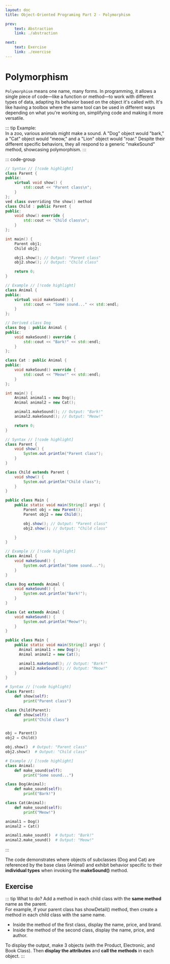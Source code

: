 ```yaml
---
layout: doc
title: Object-Oriented Programing Part 2 - Polymorphism

prev:
    text: Abstraction
    link: ./abstraction

next:
    text: Exercise
    link: ./exercise
---
```


# Polymorphism
`Polymorphism` means one name, many forms. In programming, it allows a single piece of code—like a function or method—to work with different types of data, adapting its behavior based on the object it's called with. It's like having a toolbox where the same tool can be used in different ways depending on what you're working on, simplifying code and making it more versatile.  

::: tip Example:  
In a zoo, various animals might make a sound. A "Dog" object would "bark," a "Cat" object would "meow," and a "Lion" object would "roar." Despite their different specific behaviors, they all respond to a generic "makeSound" method, showcasing polymorphism.
:::

::: code-group
```c++ [C++]
// Syntax // [!code highlight]
class Parent {
public:
    virtual void show() {
        std::cout << "Parent class\n";
    }
};
ved class overriding the show() method
class Child : public Parent {
public:
    void show() override {
        std::cout << "Child class\n";
    }
};

int main() {
    Parent obj1;
    Child obj2;

    obj1.show(); // Output: "Parent class"
    obj2.show(); // Output: "Child class"

    return 0;
}

// Example // [!code highlight]
class Animal {
public:
    virtual void makeSound() {
        std::cout << "Some sound..." << std::endl;
    }
};

// Derived class Dog
class Dog : public Animal {
public:
    void makeSound() override {
        std::cout << "Bark!" << std::endl;
    }
};

class Cat : public Animal {
public:
    void makeSound() override {
        std::cout << "Meow!" << std::endl;
    }
};

int main() {
    Animal animal1 = new Dog();
    Animal animal2 = new Cat();

    animal1.makeSound(); // Output: "Bark!"
    animal2.makeSound(); // Output: "Meow!"

    return 0;
}
```

```java [Java]
// Syntax // [!code highlight]
class Parent {
    void show() {
        System.out.println("Parent class");
    }
}

class Child extends Parent {
    void show() {
        System.out.println("Child class");
    }
}

public class Main {
    public static void main(String[] args) {
        Parent obj = new Parent();
  	    Parent obj2 = new Child();

        obj.show(); // Output: "Parent class"
        obj2.show(); // Output: "Child class"

    }
}

// Example // [!code highlight]
class Animal {
    void makeSound() {
        System.out.println("Some sound...");
    }
}

class Dog extends Animal {
    void makeSound() {
        System.out.println("Bark!");
    }
}

class Cat extends Animal {
    void makeSound() {
        System.out.println("Meow!");
    }
}

public class Main {
    public static void main(String[] args) {
      Animal animal1 = new Dog();
      Animal animal2 = new Cat();

      animal1.makeSound(); // Output: "Bark!"
      animal2.makeSound(); // Output: "Meow!"
    }
}
```

```python [Python]
# Syntax // [!code highlight]
class Parent:
    def show(self):
        print("Parent class")

class Child(Parent):
    def show(self):
        print("Child class")


obj = Parent()
obj2 = Child()

obj.show()  # Output: "Parent class"
obj2.show()  # Output: "Child class"

# Example // [!code highlight]
class Animal:
    def make_sound(self):
        print("Some sound...")

class Dog(Animal):
    def make_sound(self):
        print("Bark!")

class Cat(Animal):
    def make_sound(self):
        print("Meow!")

animal1 = Dog()
animal2 = Cat()

animal1.make_sound()  # Output: "Bark!"
animal2.make_sound()  # Output: "Meow!"
```
:::

The code demonstrates where objects of subclasses (Dog and Cat) are referenced by the base class (Animal) and exhibit behavior specific to their __individual types__ when invoking the __makeSound()__ method.

## Exercise

::: tip What to do?
Add a method in each child class with the __same method__ name as the parent.  
For example, if your parent class has showDetail() method, then create a method in each child class with the same name.  
  
- Inside the method of the first class, display the name, price, and brand.
- Inside the method of the second class, display the name, price, and author.  
  
To display the output, make 3 objects (with the Product, Electronic, and Book Class).
Then __display the attributes__ and __call the methods__ in each object.
:::